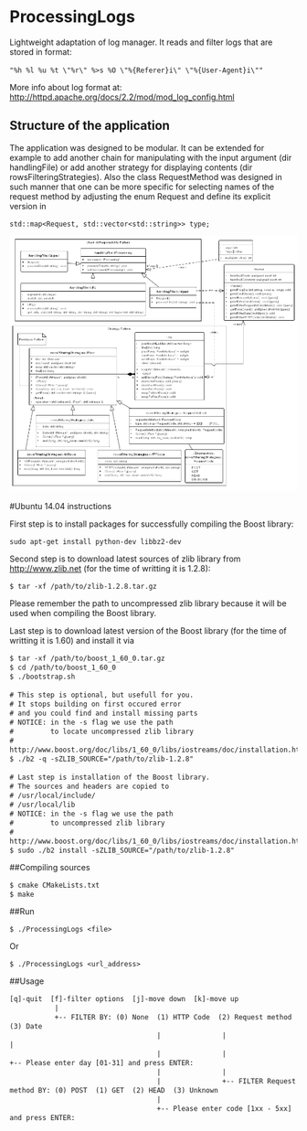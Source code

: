 # ProcessingLogs
Lightweight adaptation of log manager.
It reads and filter logs that are stored in format:

`
"%h %l %u %t \"%r\" %>s %O \"%{Referer}i\" \"%{User-Agent}i\""
`

More info about log format at: http://httpd.apache.org/docs/2.2/mod/mod_log_config.html

## Structure of the application
The application was designed to be modular. It can be extended for example to add another chain for manipulating with the input argument (dir handlingFile) or add another strategy for displaying contents (dir rowsFilteringStrategies). Also the class RequestMethod was designed in such manner that one can be more specific for selecting names of the request method by adjusting the enum Request and define its explicit version in 
```
std::map<Request, std::vector<std::string>> type;
```
![alt tag](https://raw.githubusercontent.com/efDidymos/ProcessingLogs/master/Diagram-ProcessingLogs.png)

#Ubuntu 14.04 instructions

First step is to install packages for successfully compiling the Boost library:
```
sudo apt-get install python-dev libbz2-dev
```
Second step is to download latest sources of zlib library from http://www.zlib.net (for the time of writting it is 1.2.8):
```
$ tar -xf /path/to/zlib-1.2.8.tar.gz
```
Please remember the path to uncompressed zlib library because it will be used when compiling the Boost library.

Last step is to download latest version of the Boost library (for the time of writting it is 1.60) and install it via
```
$ tar -xf /path/to/boost_1_60_0.tar.gz
$ cd /path/to/boost_1_60_0
$ ./bootstrap.sh

# This step is optional, but usefull for you. 
# It stops building on first occured error 
# and you could find and install missing parts
# NOTICE: in the -s flag we use the path 
#         to locate uncompressed zlib library
# http://www.boost.org/doc/libs/1_60_0/libs/iostreams/doc/installation.html
$ ./b2 -q -sZLIB_SOURCE="/path/to/zlib-1.2.8"

# Last step is installation of the Boost library.
# The sources and headers are copied to
# /usr/local/include/
# /usr/local/lib
# NOTICE: in the -s flag we use the path 
#         to uncompressed zlib library
# http://www.boost.org/doc/libs/1_60_0/libs/iostreams/doc/installation.html
$ sudo ./b2 install -sZLIB_SOURCE="/path/to/zlib-1.2.8"
```

##Compiling sources
```
$ cmake CMakeLists.txt
$ make
```
##Run
```
$ ./ProcessingLogs <file>
```
Or
```
$ ./ProcessingLogs <url_address>
```
##Usage
```
[q]-quit  [f]-filter options  [j]-move down  [k]-move up
           |
           +-- FILTER BY: (0) None  (1) HTTP Code  (2) Request method  (3) Date
                                    |               |                   |
                                    |               |                   +-- Please enter day [01-31] and press ENTER:
                                    |               |
                                    |               +-- FILTER Request method BY: (0) POST  (1) GET  (2) HEAD  (3) Unknown
                                    |
                                    +-- Please enter code [1xx - 5xx] and press ENTER:
```
